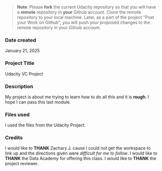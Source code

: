 >**Note**: Please **fork** the current Udacity repository so that you will have a **remote** repository in **your** Github account. Clone the remote repository to your local machine. Later, as a part of the project "Post your Work on Github", you will push your proposed changes to the remote repository in your Github account.

### Date created
January 21, 2025

### Project Title
Udacity VC Project

### Description
My project is about me trying to learn how to do all this and it is **rough**. I hope I can pass this last module.

### Files used
I used the files from the Udacity Project. 

### Credits
I would like to **THANK** Zachary J. cause I could not get the workspace to link up and the directions given were _difficult for me to follow_.  I would like to **THANK** the Data Academy for offering this class. I would like to **THANK** the project reviewer.

